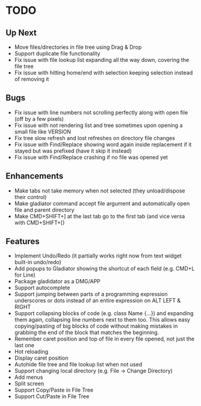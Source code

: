 # TODO

## Up Next

- Move files/directories in file tree using Drag & Drop
- Support duplicate file functionality
- Fix issue with file lookup list expanding all the way down, covering the file tree
- Fix issue with hitting home/end with selection keeping selection instead of removing it 

## Bugs

- Fix issue with line numbers not scrolling perfectly along with open file (off by a few pixels)
- Fix issue with not rendering list and tree sometimes upon opening a small file like VERSION
- Fix tree slow refresh and lost refreshes on directory file changes
- Fix issue with Find/Replace showing word again inside replacement if it stayed but was prefixed (have it skip it instead)
- Fix issue with Find/Replace crashing if no file was opened yet

## Enhancements

- Make tabs not take memory when not selected (they unload/dispose their control)
- Make gladiator command accept file argument and automatically open file and parent directory
- Make CMD+SHIFT+] at the last tab go to the first tab (and vice versa with CMD+SHIFT+[) 

## Features

- Implement Undo/Redo (it partially works right now from text widget built-in undo/redo)
- Add popups to Gladiator showing the shortcut of each field (e.g. CMD+L for Line)
- Package gladidator as a DMG/APP
- Support autocomplete
- Support jumping between parts of a programming expression underscores or dots instead of an entire expression on ALT LEFT & RIGHT
- Support collapsing blocks of code (e.g. class Name {...}) and expanding them again, collapsing line numbers next to them too. 
This allows easy copying/pasting of big blocks of code without making mistakes in grabbing the end of the block that matches the beginning.
- Remember caret position and top of file in every file opened, not just the last one
- Hot reloading
- Display caret position
- Autohide file tree and file lookup list when not used
- Support changing local directory (e.g. File -> Change Directory)
- Add menus
- Split screen
- Support Copy/Paste in File Tree
- Support Cut/Paste in File Tree
